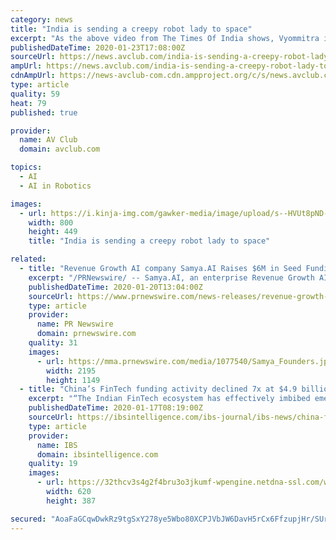 ```yaml
---
category: news
title: "India is sending a creepy robot lady to space"
excerpt: "As the above video from The Times Of India shows, Vyommitra is a plastic and metal representation of a human woman that’s pretty excited about heading out into space and, presumably, gaining artificial intelligence, defecting from her mission, and establishing a new outpost of robot successors to our species in the great inky beyond."
publishedDateTime: 2020-01-23T17:08:00Z
sourceUrl: https://news.avclub.com/india-is-sending-a-creepy-robot-lady-to-space-1841177271
ampUrl: https://news.avclub.com/india-is-sending-a-creepy-robot-lady-to-space-1841177271/amp
cdnAmpUrl: https://news-avclub-com.cdn.ampproject.org/c/s/news.avclub.com/india-is-sending-a-creepy-robot-lady-to-space-1841177271/amp
type: article
quality: 59
heat: 79
published: true

provider:
  name: AV Club
  domain: avclub.com

topics:
  - AI
  - AI in Robotics

images:
  - url: https://i.kinja-img.com/gawker-media/image/upload/s--HVUt8pND--/c_scale,f_auto,fl_progressive,q_80,w_800/mickh8c2kdauit5wodwj.jpg
    width: 800
    height: 449
    title: "India is sending a creepy robot lady to space"

related:
  - title: "Revenue Growth AI company Samya.AI Raises $6M in Seed Funding led by Sequoia India"
    excerpt: "/PRNewswire/ -- Samya.AI, an enterprise Revenue Growth AI SaaS company, announced today that it has raised $6 million in seed round funding led by"
    publishedDateTime: 2020-01-20T13:04:00Z
    sourceUrl: https://www.prnewswire.com/news-releases/revenue-growth-ai-company-samyaai-raises-6m-in-seed-funding-led-by-sequoia-india-300989010.html
    type: article
    provider:
      name: PR Newswire
      domain: prnewswire.com
    quality: 31
    images:
      - url: https://mma.prnewswire.com/media/1077540/Samya_Founders.jpg?p=facebook
        width: 2195
        height: 1149
  - title: "China’s FinTech funding activity declined 7x at $4.9 billion while India doubled"
    excerpt: "“The Indian FinTech ecosystem has effectively imbibed emerging technologies and has significantly benefited from supporting regulatory policies in the country. Further, owing to IoT, AI, and Blockchain technologies constantly evolving the start-up space, the Indian FinTech industry is operating on a futuristic perspective and thus is also ..."
    publishedDateTime: 2020-01-17T08:19:00Z
    sourceUrl: https://ibsintelligence.com/ibs-journal/ibs-news/china-fintech-funding-decline-massive-seven-times-india-doubles/
    type: article
    provider:
      name: IBS
      domain: ibsintelligence.com
    quality: 19
    images:
      - url: https://32thcv3s4g2f4bru3o3jkumf-wpengine.netdna-ssl.com/wp-content/uploads/2016/12/funding.jpg
        width: 620
        height: 387

secured: "AoaFaGCqwDwkRz9tgSxY278ye5Wbo80XCPJVbJW6DavH5rCx6FfzupjHr/SUrLQpCDRatkU/bzhPcCPgCFhJXFMM4y48owZJssEjW2mzsuZNX5cfD4C7I6szq9bgfVDg0Gd2T6bmJV0hVBL0uJLdh7Ox8XRL/x4dncRGGUFU/81E3LT3FWfsEcipB9aVVRWlk5dPkeg2vZP2Fw/2KuBiJwQscbP6K5GOLWqLq6NnM+7kHQmnxiOXWwiKQEqFBGfIekMZ4Cm/y6eG2ft7lOcul/nheFY/iJr/suVFq0ci8M0CyKnMJQlOy2jQ1tOwwgEaGyzkoLJUPLDt2HM0tfmU6gDhr6eKDhJa0H+lqvZ17AYNjZiIJdJgI9Asz14uyK6L+Wtns4qvvl4vyhcz0mL887OWPlBQA23L5P3l1t50KKPu5Mbf7RT3lTJVTTcRCbVgQsKsIjWhryl4iBG6Fjobvz0y4Z+f935kq/mJP5LpNDI=;umfVYImzpjDQfDAKu+6aGg=="
---
```


